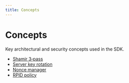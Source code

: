 ```yaml
---
title: Concepts
---
```


# Concepts

Key architectural and security concepts used in the SDK.

- [Shamir 3‑pass](./shamir3pass)
- [Server key rotation](./shamir3pass-rotate-keys)
- [Nonce manager](./nonce-manager)
- [RPID policy](./rpid-policy)
